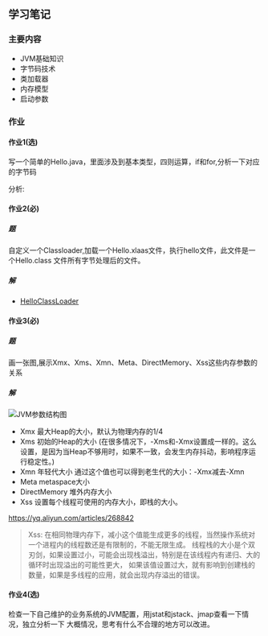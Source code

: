 ## 学习笔记

### 主要内容
- JVM基础知识
- 字节码技术
- 类加载器
- 内存模型
- 启动参数

### 作业

#### 作业1(选)

写一个简单的Hello.java，里面涉及到基本类型，四则运算，if和for,分析一下对应的字节码


分析:

#### 作业2(必)
##### 题
自定义一个Classloader,加载一个Hello.xlaas文件，执行hello文件，此文件是一个Hello.class
文件所有字节处理后的文件。

##### 解

- [HelloClassLoader](/HelloClassLoader.java)


#### 作业3(必)
##### 题
画一张图,展示Xmx、Xms、Xmn、Meta、DirectMemory、Xss这些内存参数的关系

##### 解

![JVM参数结构图](/JVM参数结构图.png)

- Xmx 最大Heap的大小，默认为物理内存的1/4
- Xms 初始的Heap的大小 (在很多情况下，-Xms和-Xmx设置成一样的。这么设置，是因为当Heap不够用时，如果不一致，会发生内存抖动，影响程序运行稳定性。)
- Xmn 年轻代大小 通过这个值也可以得到老生代的大小：-Xmx减去-Xmn
- Meta metaspace大小
- DirectMemory 堆外内存大小
- Xss 设置每个线程可使用的内存大小，即栈的大小。

https://yq.aliyun.com/articles/268842



> Xss: 在相同物理内存下，减小这个值能生成更多的线程，当然操作系统对一个进程内的线程数还是有限制的，不能无限生成。
> 线程栈的大小是个双刃剑，如果设置过小，可能会出现栈溢出，特别是在该线程内有递归、大的循环时出现溢出的可能性更大，
> 如果该值设置过大，就有影响到创建栈的数量，如果是多线程的应用，就会出现内存溢出的错误。


#### 作业4(选)

检查一下自己维护的业务系统的JVM配置，用jstat和jstack、jmap查看一下情况，独立分析一下
大概情况，思考有什么不合理的地方可以改进。